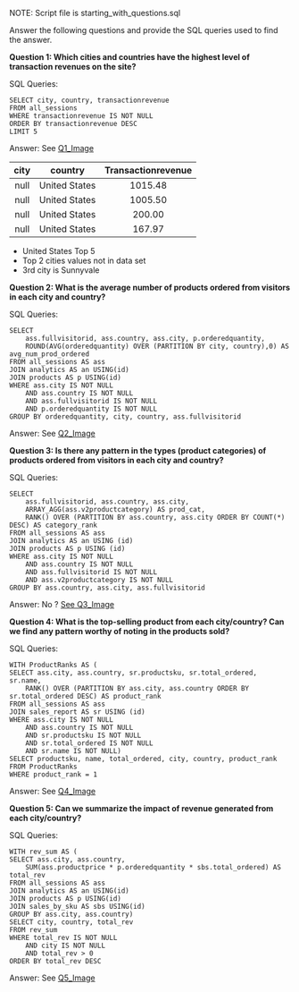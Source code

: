 NOTE: Script file is starting_with_questions.sql

Answer the following questions and provide the SQL queries used to find the answer.

**Question 1: Which cities and countries have the highest level of transaction revenues on the site?**


SQL Queries:
   
    SELECT city, country, transactionrevenue
    FROM all_sessions
    WHERE transactionrevenue IS NOT NULL
    ORDER BY transactionrevenue DESC
    LIMIT 5
    
Answer: See [Q1_Image](https://github.com/brnhaze/SQL_Project/blob/main/Q1_Image.jpg)

| city          | country       | Transactionrevenue |
|:-------------:|:-------------:| :----------------: |
| null          | United States | 1015.48            |
| null          | United States | 1005.50            |
| null          | United States | 200.00             |
| null          | United States | 167.97             |

- United States Top 5
- Top 2 cities values not in data set
- 3rd  city is Sunnyvale

**Question 2: What is the average number of products ordered from visitors in each city and country?**

SQL Queries:

    SELECT
        ass.fullvisitorid, ass.country, ass.city, p.orderedquantity,
        ROUND(AVG(orderedquantity) OVER (PARTITION BY city, country),0) AS avg_num_prod_ordered
    FROM all_sessions AS ass
    JOIN analytics AS an USING(id)
    JOIN products AS p USING(id)
    WHERE ass.city IS NOT NULL
    	AND ass.country IS NOT NULL
    	AND ass.fullvisitorid IS NOT NULL
    	AND p.orderedquantity IS NOT NULL
    GROUP BY orderedquantity, city, country, ass.fullvisitorid

Answer: See [Q2_Image](https://github.com/brnhaze/SQL_Project/blob/main/Q2_Image.jpg)

**Question 3: Is there any pattern in the types (product categories) of products ordered from visitors in each city and country?**

SQL Queries:

    SELECT
        ass.fullvisitorid, ass.country, ass.city,
        ARRAY_AGG(ass.v2productcategory) AS prod_cat,
    	RANK() OVER (PARTITION BY ass.country, ass.city ORDER BY COUNT(*) DESC) AS category_rank
    FROM all_sessions AS ass
    JOIN analytics AS an USING (id)
    JOIN products AS p USING (id)
    WHERE ass.city IS NOT NULL
        AND ass.country IS NOT NULL
        AND ass.fullvisitorid IS NOT NULL
        AND ass.v2productcategory IS NOT NULL
    GROUP BY ass.country, ass.city, ass.fullvisitorid

Answer: No ? [See Q3_Image](https://github.com/brnhaze/SQL_Project/blob/main/Q3_Image.jpg)

**Question 4: What is the top-selling product from each city/country? Can we find any pattern worthy of noting in the products sold?**

SQL Queries:

    WITH ProductRanks AS (
    SELECT ass.city, ass.country, sr.productsku, sr.total_ordered, sr.name,
        RANK() OVER (PARTITION BY ass.city, ass.country ORDER BY sr.total_ordered DESC) AS product_rank
    FROM all_sessions AS ass
    JOIN sales_report AS sr USING (id)
    WHERE ass.city IS NOT NULL
        AND ass.country IS NOT NULL
        AND sr.productsku IS NOT NULL
        AND sr.total_ordered IS NOT NULL
        AND sr.name IS NOT NULL)
    SELECT productsku, name, total_ordered, city, country, product_rank
    FROM ProductRanks
    WHERE product_rank = 1

Answer: See [Q4_Image](https://github.com/brnhaze/SQL_Project/blob/main/Q4_Image.jpg)

**Question 5: Can we summarize the impact of revenue generated from each city/country?**

SQL Queries:

    WITH rev_sum AS (
    SELECT ass.city, ass.country,
        SUM(ass.productprice * p.orderedquantity * sbs.total_ordered) AS total_rev
    FROM all_sessions AS ass
    JOIN analytics AS an USING(id)
    JOIN products AS p USING(id)
    JOIN sales_by_sku AS sbs USING(id)
    GROUP BY ass.city, ass.country)
    SELECT city, country, total_rev
    FROM rev_sum
    WHERE total_rev IS NOT NULL
    	AND city IS NOT NULL
    	AND total_rev > 0
    ORDER BY total_rev DESC

Answer: See [Q5_Image](https://github.com/brnhaze/SQL_Project/blob/main/Q5_Image.jpg)








